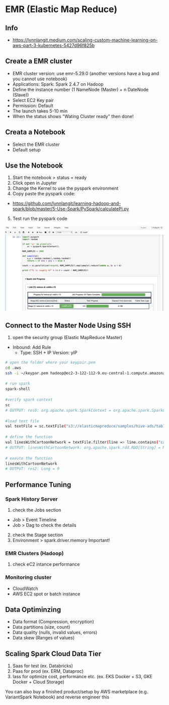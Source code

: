 # EMR (Elastic Map Reduce)

## Info
- https://lynnlangit.medium.com/scaling-custom-machine-learning-on-aws-part-3-kubernetes-5427d96f825b

## Create a EMR cluster
- EMR cluster version: use emr-5.29.0 (another versions have a bug and you cannot use notebook) 
- Applications: Spark: Spark 2.4.7 on Hadoop
- Define the instance number (1 NameNode (Master) + n DateNode (Slave))
- Select EC2 Key pair
- Permission: Default
- The launch takes 5-10 min
- When the status shows "Wating Cluster ready" then done! 

## Creata a Notebook
- Select the EMR cluster
- Default setup

## Use the Notebook
1. Start the notebook > status = ready
2. Click open in Jupyter
3. Change the Kernel to use the pyspark environment
4. Copy paste the pyspark code:
- https://github.com/lynnlangit/learning-hadoop-and-spark/blob/master/5-Use-Spark/PySpark/calculatePi.py
5. Test run the pyspark code

![GitHub Logo](/images/jupyternotebook.png)

## Connect to the Master Node Using SSH

1. open the security group (Elastic MapReduce Master)
- Inbound: Add Rule 
  - Type: SSH + IP Version: yIP 

```bash
# open the folder where your keypair.pem
cd .aws
ssh -i ~/keypar.pem hadoop@ec2-3-122-112-9.eu-central-1.compute.amazonaws.com

# run spark
spark-shell

#verify spark context
sc
# OUTPUT: res0: org.apache.spark.SparkContext = org.apache.spark.SparkContext@404721db

#load text file
val textFile = sc.textFile("s3://elasticmapreduce/samples/hive-ads/tables/impressions/dt=2009-04-13-08-05/ec2-0-51-75-39.amazon.com-2009-04-13-08-05.log")

# define the function
val linesWithCartoonNetwork = textFile.filter(line => line.contains("cartoonnetwork.com")).count()
# OUTPUT: linesWithCartoonNetwork: org.apache.spark.rdd.RDD[String] = MapPartitionsRDD[2] at filter at <console>:23

# exeute the function
linesWithCartoonNetwork
# OUTPUT: res2: Long = 9
```

## Performance Tuning
### Spark History Server
1. check the Jobs section
- Job > Event Timeline
- Job > Dag to check the details
2. check the Stage section
3. Environment > spark.driver.memory Important!

### EMR Clusters (Hadoop)
1. check eC2 intance performance

### Monitoring cluster 
- CloudWatch
- AWS EC2 spot or batch instance

## Data Optiminzing
- Data format (Compression, encryption)
- Data partitions (size, count)
- Data quality (nulls, invalid values, errors)
- Data skew (Ranges of values)

## Scaling Spark Cloud Data Tier
1. Saas for test (ex. Databricks)
2. Paas for prod (ex. ERM, Dataproc)
3. Iass for optimize cost, performance etc. (ex. EKS Docker + S3, GKE Docker + Cloud Storage)

You can also buy a finished product/setup by AWS marketplace (e.g. VariantSpark Notebook) and reverse engineer this


